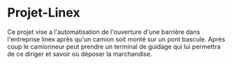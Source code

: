 # Projet-Linex
Ce projet vise a l'automatisation de l'ouverture d'une barrière dans l'entreprise linex après qu'un camion soit monté sur un pont bascule. Après coup le camionneur peut prendre un terminal de guidage qui lui permettra de ce diriger et savoir où déposer la marchandise. 
